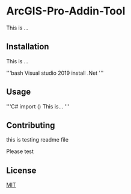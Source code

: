 # ArcGIS-Pro-Addin-Tool

This is ...

## Installation
This is ...

'''bash
Visual studio 2019 install
.Net
'''

## Usage

'''C#
import ()
This is...
'''

## Contributing
this is testing readme file

Please test

## License

[MIT](http://google.com)

